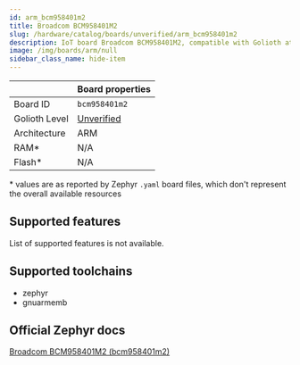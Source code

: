 ```yaml
---
id: arm_bcm958401m2
title: Broadcom BCM958401M2
slug: /hardware/catalog/boards/unverified/arm_bcm958401m2
description: IoT board Broadcom BCM958401M2, compatible with Golioth at unverified level.
image: /img/boards/arm/null
sidebar_class_name: hide-item
---
```


[//]: # (This is an auto-generated file, do not edit! Changes to it will be lost upon re-generation)



|                | Board properties     |
| -------------  | -------------------- |
| Board ID       | `bcm958401m2` |
| Golioth Level  | [Unverified](/hardware#unverified-boards) |
| Architecture   | ARM |
| RAM*           | N/A |
| Flash*         | N/A |

\* values are as reported by Zephyr `.yaml` board files, which don't represent the overall available resources



## Supported features

List of supported features is not available.

## Supported toolchains

* zephyr
* gnuarmemb

## Official Zephyr docs

[Broadcom BCM958401M2 (bcm958401m2)](https://docs.zephyrproject.org/latest/boards/arm/bcm958401m2/doc/index.html)
